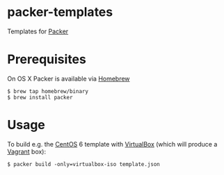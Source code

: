 packer-templates
================

Templates for [Packer](http://www.packer.io/)

Prerequisites
=============

On OS X Packer is available via [Homebrew](http://brew.sh/)

```
$ brew tap homebrew/binary
$ brew install packer
```

Usage
=====

To build e.g. the [CentOS](http://www.centos.org/) 6 template with [VirtualBox](https://www.virtualbox.org/) (which will produce a [Vagrant](http://www.vagrantup.com/) box):

```
$ packer build -only=virtualbox-iso template.json
```

